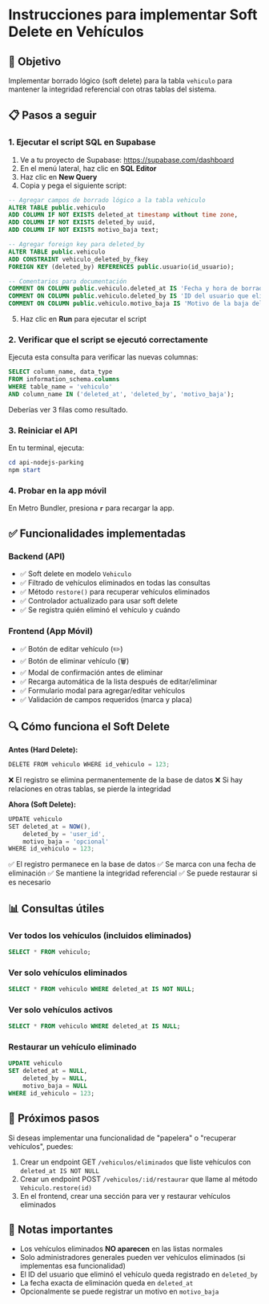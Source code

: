 # Instrucciones para implementar Soft Delete en Vehículos

## 🎯 Objetivo
Implementar borrado lógico (soft delete) para la tabla `vehiculo` para mantener la integridad referencial con otras tablas del sistema.

## 📋 Pasos a seguir

### 1. Ejecutar el script SQL en Supabase

1. Ve a tu proyecto de Supabase: https://supabase.com/dashboard
2. En el menú lateral, haz clic en **SQL Editor**
3. Haz clic en **New Query**
4. Copia y pega el siguiente script:

```sql
-- Agregar campos de borrado lógico a la tabla vehiculo
ALTER TABLE public.vehiculo 
ADD COLUMN IF NOT EXISTS deleted_at timestamp without time zone,
ADD COLUMN IF NOT EXISTS deleted_by uuid,
ADD COLUMN IF NOT EXISTS motivo_baja text;

-- Agregar foreign key para deleted_by
ALTER TABLE public.vehiculo 
ADD CONSTRAINT vehiculo_deleted_by_fkey 
FOREIGN KEY (deleted_by) REFERENCES public.usuario(id_usuario);

-- Comentarios para documentación
COMMENT ON COLUMN public.vehiculo.deleted_at IS 'Fecha y hora de borrado lógico';
COMMENT ON COLUMN public.vehiculo.deleted_by IS 'ID del usuario que eliminó el vehículo';
COMMENT ON COLUMN public.vehiculo.motivo_baja IS 'Motivo de la baja del vehículo';
```

5. Haz clic en **Run** para ejecutar el script

### 2. Verificar que el script se ejecutó correctamente

Ejecuta esta consulta para verificar las nuevas columnas:

```sql
SELECT column_name, data_type 
FROM information_schema.columns 
WHERE table_name = 'vehiculo' 
AND column_name IN ('deleted_at', 'deleted_by', 'motivo_baja');
```

Deberías ver 3 filas como resultado.

### 3. Reiniciar el API

En tu terminal, ejecuta:

```powershell
cd api-nodejs-parking
npm start
```

### 4. Probar en la app móvil

En Metro Bundler, presiona **`r`** para recargar la app.

## ✅ Funcionalidades implementadas

### Backend (API)
- ✅ Soft delete en modelo `Vehiculo`
- ✅ Filtrado de vehículos eliminados en todas las consultas
- ✅ Método `restore()` para recuperar vehículos eliminados
- ✅ Controlador actualizado para usar soft delete
- ✅ Se registra quién eliminó el vehículo y cuándo

### Frontend (App Móvil)
- ✅ Botón de editar vehículo (✏️)
- ✅ Botón de eliminar vehículo (🗑️)
- ✅ Modal de confirmación antes de eliminar
- ✅ Recarga automática de la lista después de editar/eliminar
- ✅ Formulario modal para agregar/editar vehículos
- ✅ Validación de campos requeridos (marca y placa)

## 🔍 Cómo funciona el Soft Delete

**Antes (Hard Delete):**
```javascript
DELETE FROM vehiculo WHERE id_vehiculo = 123;
```
❌ El registro se elimina permanentemente de la base de datos
❌ Si hay relaciones en otras tablas, se pierde la integridad

**Ahora (Soft Delete):**
```javascript
UPDATE vehiculo 
SET deleted_at = NOW(), 
    deleted_by = 'user_id', 
    motivo_baja = 'opcional'
WHERE id_vehiculo = 123;
```
✅ El registro permanece en la base de datos
✅ Se marca con una fecha de eliminación
✅ Se mantiene la integridad referencial
✅ Se puede restaurar si es necesario

## 📊 Consultas útiles

### Ver todos los vehículos (incluidos eliminados)
```sql
SELECT * FROM vehiculo;
```

### Ver solo vehículos eliminados
```sql
SELECT * FROM vehiculo WHERE deleted_at IS NOT NULL;
```

### Ver solo vehículos activos
```sql
SELECT * FROM vehiculo WHERE deleted_at IS NULL;
```

### Restaurar un vehículo eliminado
```sql
UPDATE vehiculo 
SET deleted_at = NULL, 
    deleted_by = NULL, 
    motivo_baja = NULL
WHERE id_vehiculo = 123;
```

## 🚀 Próximos pasos

Si deseas implementar una funcionalidad de "papelera" o "recuperar vehículos", puedes:

1. Crear un endpoint GET `/vehiculos/eliminados` que liste vehículos con `deleted_at IS NOT NULL`
2. Crear un endpoint POST `/vehiculos/:id/restaurar` que llame al método `Vehiculo.restore(id)`
3. En el frontend, crear una sección para ver y restaurar vehículos eliminados

## 📝 Notas importantes

- Los vehículos eliminados **NO aparecen** en las listas normales
- Solo administradores generales pueden ver vehículos eliminados (si implementas esa funcionalidad)
- El ID del usuario que eliminó el vehículo queda registrado en `deleted_by`
- La fecha exacta de eliminación queda en `deleted_at`
- Opcionalmente se puede registrar un motivo en `motivo_baja`
